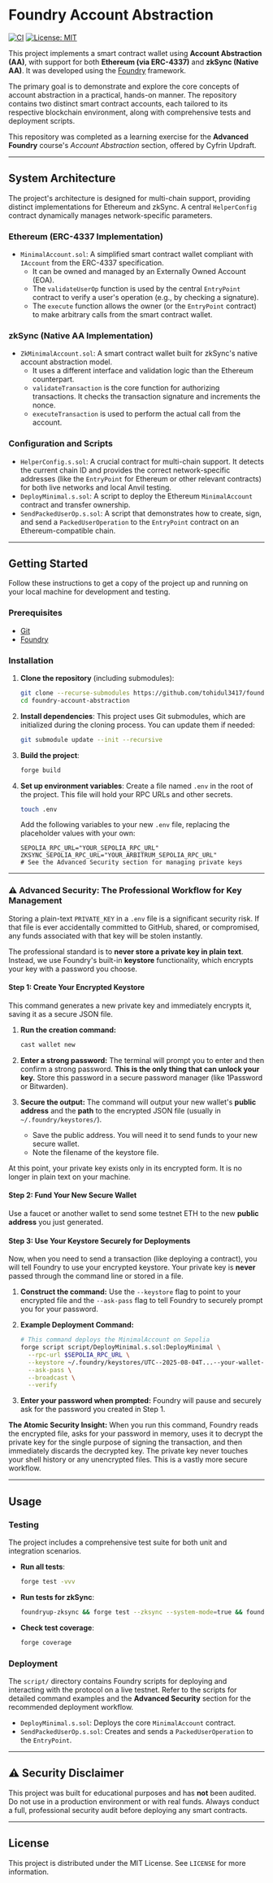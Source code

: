 # Foundry Account Abstraction

[![CI](https://github.com/tohidul3417/foundry-account-abstraction/actions/workflows/test.yml/badge.svg)](https://github.com/tohidul3417/foundry-account-abstraction/actions/workflows/test.yml)
[![License: MIT](https://img.shields.io/badge/License-MIT-yellow.svg)](https://opensource.org/licenses/MIT)

This project implements a smart contract wallet using **Account Abstraction (AA)**, with support for both **Ethereum (via ERC-4337)** and **zkSync (Native AA)**. It was developed using the [Foundry](https://github.com/foundry-rs/foundry) framework.

The primary goal is to demonstrate and explore the core concepts of account abstraction in a practical, hands-on manner. The repository contains two distinct smart contract accounts, each tailored to its respective blockchain environment, along with comprehensive tests and deployment scripts.

This repository was completed as a learning exercise for the **Advanced Foundry** course's *Account Abstraction* section, offered by Cyfrin Updraft.

-----

## System Architecture

The project's architecture is designed for multi-chain support, providing distinct implementations for Ethereum and zkSync. A central `HelperConfig` contract dynamically manages network-specific parameters.

### Ethereum (ERC-4337 Implementation)

  * `MinimalAccount.sol`: A simplified smart contract wallet compliant with `IAccount` from the ERC-4337 specification.
      * It can be owned and managed by an Externally Owned Account (EOA).
      * The `validateUserOp` function is used by the central `EntryPoint` contract to verify a user's operation (e.g., by checking a signature).
      * The `execute` function allows the owner (or the `EntryPoint` contract) to make arbitrary calls from the smart contract wallet.

### zkSync (Native AA Implementation)

  * `ZkMinimalAccount.sol`: A smart contract wallet built for zkSync's native account abstraction model.
      * It uses a different interface and validation logic than the Ethereum counterpart.
      * `validateTransaction` is the core function for authorizing transactions. It checks the transaction signature and increments the nonce.
      * `executeTransaction` is used to perform the actual call from the account.

### Configuration and Scripts

  * `HelperConfig.s.sol`: A crucial contract for multi-chain support. It detects the current chain ID and provides the correct network-specific addresses (like the `EntryPoint` for Ethereum or other relevant contracts) for both live networks and local Anvil testing.
  * `DeployMinimal.s.sol`: A script to deploy the Ethereum `MinimalAccount` contract and transfer ownership.
  * `SendPackedUserOp.s.sol`: A script that demonstrates how to create, sign, and send a `PackedUserOperation` to the `EntryPoint` contract on an Ethereum-compatible chain.

-----

## Getting Started

Follow these instructions to get a copy of the project up and running on your local machine for development and testing.

### Prerequisites

  * [Git](https://git-scm.com/book/en/v2/Getting-Started-Installing-Git)
  * [Foundry](https://getfoundry.sh/)

### Installation

1.  **Clone the repository** (including submodules):

    ```bash
    git clone --recurse-submodules https://github.com/tohidul3417/foundry-account-abstraction.git
    cd foundry-account-abstraction
    ```

2.  **Install dependencies**:
    This project uses Git submodules, which are initialized during the cloning process. You can update them if needed:

    ```bash
    git submodule update --init --recursive
    ```

3.  **Build the project**:

    ```bash
    forge build
    ```

4.  **Set up environment variables**:
    Create a file named `.env` in the root of the project. This file will hold your RPC URLs and other secrets.

    ```bash
    touch .env
    ```

    Add the following variables to your new `.env` file, replacing the placeholder values with your own:

    ```
    SEPOLIA_RPC_URL="YOUR_SEPOLIA_RPC_URL"
    ZKSYNC_SEPOLIA_RPC_URL="YOUR_ARBITRUM_SEPOLIA_RPC_URL"
    # See the Advanced Security section for managing private keys
    ```

-----

### ⚠️ Advanced Security: The Professional Workflow for Key Management

Storing a plain-text `PRIVATE_KEY` in a `.env` file is a significant security risk. If that file is ever accidentally committed to GitHub, shared, or compromised, any funds associated with that key will be stolen instantly.

The professional standard is to **never store a private key in plain text**. Instead, we use Foundry's built-in **keystore** functionality, which encrypts your key with a password you choose.

#### **Step 1: Create Your Encrypted Keystore**

This command generates a new private key and immediately encrypts it, saving it as a secure JSON file.

1.  **Run the creation command:**

    ```bash
    cast wallet new
    ```

2.  **Enter a strong password:**
    The terminal will prompt you to enter and then confirm a strong password. **This is the only thing that can unlock your key.** Store this password in a secure password manager (like 1Password or Bitwarden).

3.  **Secure the output:**
    The command will output your new wallet's **public address** and the **path** to the encrypted JSON file (usually in `~/.foundry/keystores/`).

      * Save the public address. You will need it to send funds to your new secure wallet.
      * Note the filename of the keystore file.

At this point, your private key exists only in its encrypted form. It is no longer in plain text on your machine.

#### **Step 2: Fund Your New Secure Wallet**

Use a faucet or another wallet to send some testnet ETH to the new **public address** you just generated.

#### **Step 3: Use Your Keystore Securely for Deployments**

Now, when you need to send a transaction (like deploying a contract), you will tell Foundry to use your encrypted keystore. Your private key is **never** passed through the command line or stored in a file.

1.  **Construct the command:**
    Use the `--keystore` flag to point to your encrypted file and the `--ask-pass` flag to tell Foundry to securely prompt you for your password.

2.  **Example Deployment Command:**

    ```bash
    # This command deploys the MinimalAccount on Sepolia
    forge script script/DeployMinimal.s.sol:DeployMinimal \
      --rpc-url $SEPOLIA_RPC_URL \
      --keystore ~/.foundry/keystores/UTC--2025-08-04T...--your-wallet-address.json \
      --ask-pass \
      --broadcast \
      --verify
    ```

3.  **Enter your password when prompted:**
    Foundry will pause and securely ask for the password you created in Step 1.

**The Atomic Security Insight:** When you run this command, Foundry reads the encrypted file, asks for your password in memory, uses it to decrypt the private key for the single purpose of signing the transaction, and then immediately discards the decrypted key. The private key never touches your shell history or any unencrypted files. This is a vastly more secure workflow.

-----

## Usage

### Testing

The project includes a comprehensive test suite for both unit and integration scenarios.

  * **Run all tests**:
    ```bash
    forge test -vvv
    ```
  * **Run tests for zkSync**:
    ```bash
    foundryup-zksync && forge test --zksync --system-mode=true && foundryup
    ```
  * **Check test coverage**:
    ```bash
    forge coverage
    ```

### Deployment

The `script/` directory contains Foundry scripts for deploying and interacting with the protocol on a live testnet. Refer to the scripts for detailed command examples and the **Advanced Security** section for the recommended deployment workflow.

  * `DeployMinimal.s.sol`: Deploys the core `MinimalAccount` contract.
  * `SendPackedUserOp.s.sol`: Creates and sends a `PackedUserOperation` to the `EntryPoint`.

-----

## ⚠️ Security Disclaimer

This project was built for educational purposes and has **not** been audited. Do not use in a production environment or with real funds. Always conduct a full, professional security audit before deploying any smart contracts.

-----

## License

This project is distributed under the MIT License. See `LICENSE` for more information.
